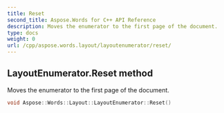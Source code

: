 ```yaml
---
title: Reset
second_title: Aspose.Words for C++ API Reference
description: Moves the enumerator to the first page of the document. 
type: docs
weight: 0
url: /cpp/aspose.words.layout/layoutenumerator/reset/
---
```

## LayoutEnumerator.Reset method


Moves the enumerator to the first page of the document.

```cpp
void Aspose::Words::Layout::LayoutEnumerator::Reset()
```

